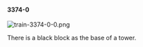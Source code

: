 #### 3374-0
![train-3374-0-0.png](https://github.com/lil-lab/nlvr/raw/master/nlvr/train/images/67/train-3374-0-0.png "train-3374-0-0.png")

There is a black block as the base of a tower.